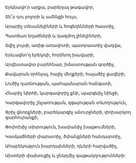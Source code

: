 Երկնավո՛ր արքա, բարձրյալ թագավոր,

Տե՜ր դու բոլորի և ամենքի հույս,

Արարիչ տեսանելիների և հոգեղենների հաստիչ,

Պատճառ եղածների և կազմող լինելիների,

Տվիչ լույսի, առիթ առավոտի, պատրաստիչ վաղվա,

Երևացնո՛ղ երեկոյի, հորինող խավարի,

Արվեստավոր բարեհնար, իմաստության գործիչ,

Քավարան օրհնյալ, հալիչ մեղքերի, հալածիչ ցավերի,

Լուծիչ դառնության, պահպանարան հանգստի,

Հնարիչ նիրհի, կարգավորիչ քնի, պարգևիչ նինջի,

Կարգավորիչ շնչառության, զգայության տևողություն,

Ցրիչ ցնորքների, բարեկարգիչ անուրջների, փոխարկող զարհուրանքի,

Փոփոխիչ տխրություն, խափանիչ խայթումների,

Կասկածների փարատիչ, ծփանքների հանդարտիչ,

Ահաբեկություն խարդախների, դևերի հարվածիչ,

Ախտերի փախուցիչ և ընկղմիչ գայթակղությունների: